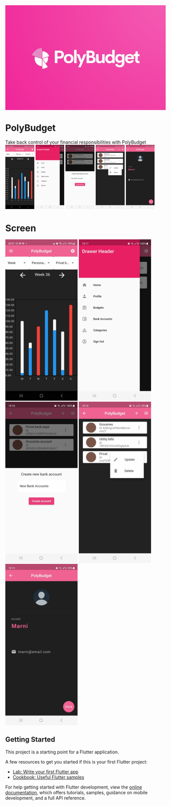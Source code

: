 <a href="link" style="text-align: center">
<img src="https://github.com/Flakvard/polybudget/blob/master/assets/PolyBudgetLogo.jpg?raw=true" class="center" align="center"></a>
 
# PolyBudget
Take back control of your financial responsibilities with PolyBudget <br>
<img src="https://github.com/Flakvard/polybudget/raw/master/assets/barchart.jpg" width="18%"></img> <img src="https://github.com/Flakvard/polybudget/raw/master/assets/menu_drawer.jpg" width="18%"></img> <img src="https://github.com/Flakvard/polybudget/raw/master/assets/new_bank_account.jpg" width="18%"></img> <img src="https://github.com/Flakvard/polybudget/raw/master/assets/update_category_tile.jpg" width="18%"></img> <img src="https://github.com/Flakvard/polybudget/raw/master/assets/user_screen.jpg" width="18%"></img> 

# Screen
<img src="https://github.com/Flakvard/polybudget/raw/master/assets/barchart.jpg" width="45%"></img> <img src="https://github.com/Flakvard/polybudget/raw/master/assets/menu_drawer.jpg" width="45%"></img> <img src="https://github.com/Flakvard/polybudget/raw/master/assets/new_bank_account.jpg" width="45%"></img> <img src="https://github.com/Flakvard/polybudget/raw/master/assets/update_category_tile.jpg" width="45%"></img> <img src="https://github.com/Flakvard/polybudget/raw/master/assets/user_screen.jpg" width="45%"></img> 

## Getting Started

This project is a starting point for a Flutter application.

A few resources to get you started if this is your first Flutter project:

- [Lab: Write your first Flutter app](https://docs.flutter.dev/get-started/codelab)
- [Cookbook: Useful Flutter samples](https://docs.flutter.dev/cookbook)

For help getting started with Flutter development, view the
[online documentation](https://docs.flutter.dev/), which offers tutorials,
samples, guidance on mobile development, and a full API reference.
